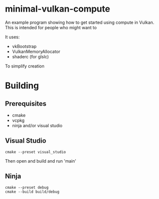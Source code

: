 # minimal-vulkan-compute
An example program showing how to get started using compute in Vulkan. This is intended for people who might want to 

It uses:

* vkBootstrap
* VulkanMemoryAllocator
* shaderc (for glslc)

To simplify creation


# Building

## Prerequisites

* cmake
* vcpkg
* ninja and/or visual studio

## Visual Studio
`cmake --preset visual_studio`

Then open and build and run 'main'

## Ninja
```
cmake --preset debug
cmake --build build/debug
```
